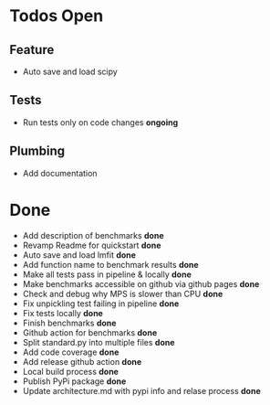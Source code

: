 # Todos Open

## Feature 
- Auto save and load scipy 

## Tests
- Run tests only on code changes **ongoing**

## Plumbing
- Add documentation

# Done
- Add description of benchmarks **done**
- Revamp Readme for quickstart **done**
- Auto save and load lmfit **done**
- Add function name to benchmark results **done**
- Make all tests pass in pipeline & locally **done**
- Make benchmarks accessible on github via github pages  **done**
- Check and debug why MPS is slower than CPU **done**
- Fix unpickling test failing in pipeline **done**
- Fix tests locally **done**
- Finish benchmarks **done**
- Github action for benchmarks **done**
- Split standard.py into multiple files  **done**
- Add code coverage **done**
- Add release github action **done**
- Local build process **done**
- Publish PyPi package **done**
- Update architecture.md with pypi info and relase process **done**
